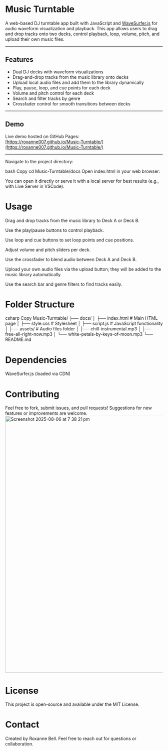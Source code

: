 # Music Turntable

A web-based DJ turntable app built with JavaScript and [WaveSurfer.js](https://wavesurfer-js.org/) for audio waveform visualization and playback. This app allows users to drag and drop tracks onto two decks, control playback, loop, volume, pitch, and upload their own music files.

---

## Features

- Dual DJ decks with waveform visualizations
- Drag-and-drop tracks from the music library onto decks
- Upload local audio files and add them to the library dynamically
- Play, pause, loop, and cue points for each deck
- Volume and pitch control for each deck
- Search and filter tracks by genre
- Crossfader control for smooth transitions between decks

---

## Demo

Live demo hosted on GitHub Pages:  
[https://roxanne007.github.io/Music-Turntable/](https://roxanne007.github.io/Music-Turntable/)

---

Navigate to the project directory:

bash
Copy
cd Music-Turntable/docs
Open index.html in your web browser:

You can open it directly or serve it with a local server for best results (e.g., with Live Server in VSCode).

# Usage
Drag and drop tracks from the music library to Deck A or Deck B.

Use the play/pause buttons to control playback.

Use loop and cue buttons to set loop points and cue positions.

Adjust volume and pitch sliders per deck.

Use the crossfader to blend audio between Deck A and Deck B.

Upload your own audio files via the upload button; they will be added to the music library automatically.

Use the search bar and genre filters to find tracks easily.

#  Folder Structure
csharp
Copy
Music-Turntable/
├── docs/
│   ├── index.html         # Main HTML page
│   ├── style.css          # Stylesheet
│   ├── script.js          # JavaScript functionality
│   ├── assets/            # Audio files folder
│       ├── chill-instrumental.mp3
│       ├── free-all-right-now.mp3
│       └── white-petals-by-keys-of-moon.mp3
└── README.md
# Dependencies
WaveSurfer.js (loaded via CDN)

# Contributing
Feel free to fork, submit issues, and pull requests! Suggestions for new features or improvements are welcome.
<img width="1492" height="819" alt="Screenshot 2025-08-06 at 7 38 21 pm" src="https://github.com/user-attachments/assets/c678f6d1-9c77-4e4c-9771-69edbf61d992" />

# License
This project is open-source and available under the MIT License.

# Contact
Created by Roxanne Bell.
Feel free to reach out for questions or collaboration.
